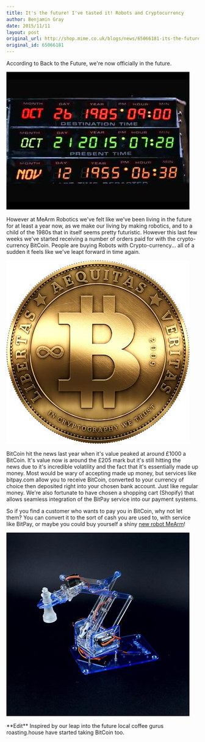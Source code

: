 ```yaml
---
title: It's the future! I've tasted it! Robots and Cryptocurrency
author: Benjamin Gray
date: 2015/11/11
layout: post
original_url: http://shop.mime.co.uk/blogs/news/65066181-its-the-future-ive-tasted-it-robots-and-cryptocurrency
original_id: 65066181
---
```


According to Back to the Future, we're now officially in the future.&nbsp;

![](/assets/blog/2015-11-11-its-the-future-ive-tasted-it-robots-and-cryptocurrency/hqdefault_large.jpg)

However at MeArm Robotics we've felt like we've been living in the future for at least a year now, as we make our living by making robotics, and to a child of the 1980s that&nbsp;in itself&nbsp;seems pretty futuristic. However this last few weeks we've started receiving a number of orders paid for with the crypto-currency BitCoin. People are buying Robots with Crypto-currency... all of a sudden it feels like we've leapt forward in time again.

![](/assets/blog/2015-11-11-its-the-future-ive-tasted-it-robots-and-cryptocurrency/bitcoin-logo-3d_large.jpg)

BitCoin hit the news last year when it's value peaked at around £1000 a BitCoin. It's value now is around the £205 mark but it's still hitting the news&nbsp;due to it's incredible volatility&nbsp;and the fact that it's essentially made up money. Most would be wary of accepting made up money, but services like bitpay.com&nbsp;allow you to receive BitCoin, converted to your currency of choice then deposited right into your chosen bank account. Just like regular money. We're also fortunate to have chosen a shopping cart (Shopify) that allows seamless integration of the BitPay service into our payment systems.

So if you find a customer who wants to pay you in BitCoin, why not let them? You can convert it to the sort of cash you are used to, with service like BitPay, or maybe you could buy yourself a shiny [new robot MeArm](http://mearm.com/collections/mearm/products/mearm-your-robot-nuka-cola-blue)!

![](/assets/blog/2015-11-11-its-the-future-ive-tasted-it-robots-and-cryptocurrency/Blue_on_Black_Chess_large.jpg)

\*\*Edit\*\* Inspired by our leap into the future local coffee gurus roasting.house have started taking BitCoin too.


